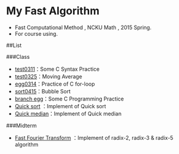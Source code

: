 # My Fast Algorithm
* Fast Computational Method , NCKU Math , 2015 Spring.
* For course using.


##List

###Class
* [test0311](test0311)：Some C Syntax Practice
* [test0325](test0325)：Moving Average
* [egg0314](egg0314)：Practice of C for-loop
* [sort0415](sort0415)：Bubble Sort
* [branch egg](https://github.com/andylee830914/Fast_Algorithm_2015/tree/C14011201-eggs/midexam)：Some C Programming Practice
* [Quick sort](https://github.com/andylee830914/Fast_Algorithm_2015/blob/master/midexam/C14011201/midterm/midterm/sort.c) ：Implement of Quick sort 
* [Quick median](https://github.com/andylee830914/Fast_Algorithm_2015/blob/quick_median/midexam/C14011201/midterm/midterm/sort.c)：Implement of Quick median

###Midterm
* [Fast Fourier Transform](https://github.com/andylee830914/Fast_Fourier_Transform) ：Implement of radix-2, radix-3 & radix-5 algorithm